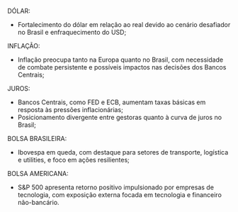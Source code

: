 

DÓLAR:
- Fortalecimento do dólar em relação ao real devido ao cenário desafiador no Brasil e enfraquecimento do USD;

INFLAÇÃO:
- Inflação preocupa tanto na Europa quanto no Brasil, com necessidade de combate persistente e possíveis impactos nas decisões dos Bancos Centrais;

JUROS:
- Bancos Centrais, como FED e ECB, aumentam taxas básicas em resposta às pressões inflacionárias;
- Posicionamento divergente entre gestoras quanto à curva de juros no Brasil;

BOLSA BRASILEIRA:
- Ibovespa em queda, com destaque para setores de transporte, logística e utilities, e foco em ações resilientes;

BOLSA AMERICANA:
- S&P 500 apresenta retorno positivo impulsionado por empresas de tecnologia, com exposição externa focada em tecnologia e financeiro não-bancário.
